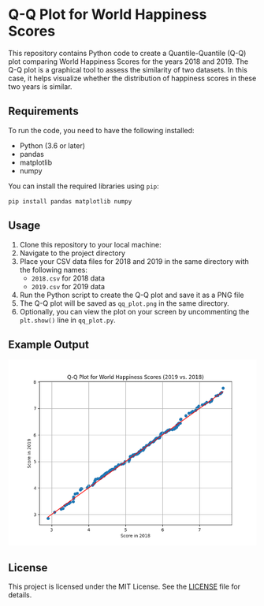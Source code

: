 # Q-Q Plot for World Happiness Scores

This repository contains Python code to create a Quantile-Quantile (Q-Q) plot comparing World Happiness Scores for the years 2018 and 2019. The Q-Q plot is a graphical tool to assess the similarity of two datasets. In this case, it helps visualize whether the distribution of happiness scores in these two years is similar.

## Requirements

To run the code, you need to have the following installed:

- Python (3.6 or later)
- pandas
- matplotlib
- numpy

You can install the required libraries using `pip`:
```
pip install pandas matplotlib numpy
```

## Usage
1. Clone this repository to your local machine:
2. Navigate to the project directory
3. Place your CSV data files for 2018 and 2019 in the same directory with the following names:
   - `2018.csv` for 2018 data
   - `2019.csv` for 2019 data
4. Run the Python script to create the Q-Q plot and save it as a PNG file
5. The Q-Q plot will be saved as `qq_plot.png` in the same directory.
6. Optionally, you can view the plot on your screen by uncommenting the `plt.show()` line in `qq_plot.py`.

## Example Output

![Q-Q Plot](qq_plot.png)

## License

This project is licensed under the MIT License. See the [LICENSE](LICENSE) file for details.